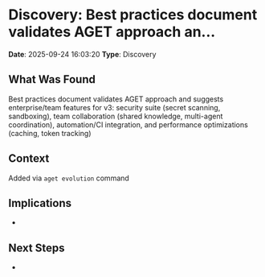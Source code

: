 # Discovery: Best practices document validates AGET approach an...

**Date**: 2025-09-24 16:03:20
**Type**: Discovery

## What Was Found
Best practices document validates AGET approach and suggests enterprise/team features for v3: security suite (secret scanning, sandboxing), team collaboration (shared knowledge, multi-agent coordination), automation/CI integration, and performance optimizations (caching, token tracking)

## Context
Added via `aget evolution` command

## Implications
-

## Next Steps
-
